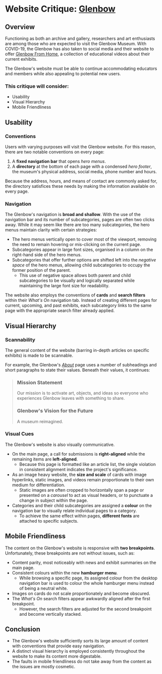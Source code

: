 # Website Critique: [Glenbow](https://www.glenbow.org/)

## Overview
Functioning as both an archive and gallery, researchers and art enthusiasts are among those who are expected to visit the Glenbow Museum. With COVID-19, the Glenbow has also taken to social media and their website to offer [Glenbow From Home](https://www.glenbow.org/whats-on/?time-range=week&filters=128), a collection of educational videos about their current exhibits.

The Glenbow's website must be able to continue accommodating educators and members while also appealing to potential new users.

### This critique will consider:
 - Usability
 - Visual Hierarchy
 - Mobile Friendliness

## Usability
### Conventions
Users with varying purposes will visit the Glenbow website. For this reason, there are two notable conventions on every page:
1. A **fixed navigation bar** that opens *hero menus*.
2. A **directory** at the bottom of each page with a condensed *hero footer*, the museum's physical address, social media, phone number and hours.

Because the address, hours, and means of contact are commonly asked for, the directory satisfices these needs by making the information available on every page.

### Navigation
The Glenbow's navigation is **broad and shallow**. With the use of the navigation bar and its number of subcategories, pages are often two clicks away. While it may seem like there are too many subcategories, the hero menus maintain clarity with certain strategies:
- The hero menus vertically open to cover most of the viewport, removing the need to remain hovering or mis-clicking on the current page.
- Subcategories appear in large font sizes, organised in a column on the right-hand side of the hero menus.
- Subcategories that offer further options are shifted left into the *negative space* of the hero menus, allowing child subcategories to occupy the former position of the parent.
  - This use of negative space allows both parent and child subcategories to be visually and logically separated while maintaining the large font size for readability.

The website also employs the conventions of **cards** and **search filters** within their *What's On* navigation tab. Instead of creating different pages for current, upcoming, and past exhibits, each subcategory links to the same page with the appropriate search filter already applied.

## Visual Hierarchy
### Scannability
The general content of the website (barring in-depth articles on specific exhibits) is made to be scannable.

For example, the Glenbow's [*About*](https://www.glenbow.org/about) page uses a number of subheadings and short paragraphs to state their values. Beneath their values, it continues:
>### Mission Statement
>Our mission is to activate art, objects, and ideas so everyone who experiences Glenbow leaves with something to share.
>### Glenbow's Vision for the Future
>A museum reimagined.

### Visual Cues
The Glenbow's website is also visually communicative.
- On the main page, a call for submissions is **right-aligned** while the remaining items are **left-aligned**.
  - Because this page is formatted like an article list, the single violation in consistent alignment indicates the project's significance.
- As an image heavy website, the **size and scale** of cards with image hyperlinks, static images, and videos remain proportionate to their own medium for differentiation.
  - Static images are often cropped to horizontally span a page or presented on a *carousel* to act as visual headers, or to punctuate a change in subject within the page.
- Categories and their child subcategories are assigned a **colour** on the navigation bar to visually relate individual pages to a category.
  - To achieve the same effect within pages, **different fonts** are attached to specific subjects.

## Mobile Friendliness
The content on the Glenbow's website is responsive with **two breakpoints**. Unfortunately, these breakpoints are not without issues, such as:
- Content parity, most noticeably with news and exhibit summaries on the main page.
- Consistent colours within the new **hamburger menu**.
  - While browsing a specific page, its assigned colour from the desktop navigation bar is used to colour the whole hamburger menu instead of being a neutral white.
- Images on cards do not scale proportionately and become obscured.
- The *What's On* search filters appear awkwardly aligned after the first breakpoint.
  - However, the search filters are adjusted for the second breakpoint and become vertically stacked.

## Conclusion
- The Glenbow's website sufficiently sorts its large amount of content with conventions that provide easy navigation.
- A distinct visual hierarchy is employed consistently throughout the website to make its content more digestable.
- The faults in mobile friendliness do not take away from the content as the issues are mostly cosmetic.